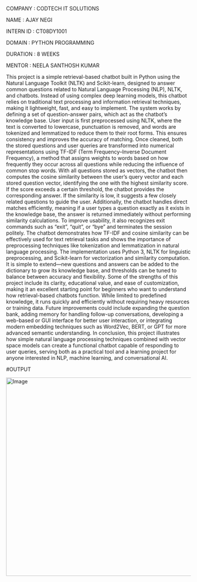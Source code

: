 COMPANY : CODTECH IT SOLUTIONS

NAME : AJAY NEGI

INTERN ID : CT08DY1001

DOMAIN : PYTHON PROGRAMMING

DURATION : 8 WEEKS

MENTOR : NEELA SANTHOSH KUMAR

This project is a simple retrieval-based chatbot built in Python using the Natural Language Toolkit (NLTK) and Scikit-learn, designed to answer common questions related to Natural Language Processing (NLP), NLTK, and chatbots. Instead of using complex deep learning models, this chatbot relies on traditional text processing and information retrieval techniques, making it lightweight, fast, and easy to implement. The system works by defining a set of question-answer pairs, which act as the chatbot’s knowledge base. User input is first preprocessed using NLTK, where the text is converted to lowercase, punctuation is removed, and words are tokenized and lemmatized to reduce them to their root forms. This ensures consistency and improves the accuracy of matching. Once cleaned, both the stored questions and user queries are transformed into numerical representations using TF-IDF (Term Frequency–Inverse Document Frequency), a method that assigns weights to words based on how frequently they occur across all questions while reducing the influence of common stop words. With all questions stored as vectors, the chatbot then computes the cosine similarity between the user’s query vector and each stored question vector, identifying the one with the highest similarity score. If the score exceeds a certain threshold, the chatbot provides the corresponding answer. If the similarity is low, it suggests a few closely related questions to guide the user. Additionally, the chatbot handles direct matches efficiently, meaning if a user types a question exactly as it exists in the knowledge base, the answer is returned immediately without performing similarity calculations. To improve usability, it also recognizes exit commands such as “exit”, “quit”, or “bye” and terminates the session politely. The chatbot demonstrates how TF-IDF and cosine similarity can be effectively used for text retrieval tasks and shows the importance of preprocessing techniques like tokenization and lemmatization in natural language processing. The implementation uses Python 3, NLTK for linguistic preprocessing, and Scikit-learn for vectorization and similarity computation. It is simple to extend—new questions and answers can be added to the dictionary to grow its knowledge base, and thresholds can be tuned to balance between accuracy and flexibility. Some of the strengths of this project include its clarity, educational value, and ease of customization, making it an excellent starting point for beginners who want to understand how retrieval-based chatbots function. While limited to predefined knowledge, it runs quickly and efficiently without requiring heavy resources or training data. Future improvements could include expanding the question bank, adding memory for handling follow-up conversations, developing a web-based or GUI interface for better user interaction, or integrating modern embedding techniques such as Word2Vec, BERT, or GPT for more advanced semantic understanding. In conclusion, this project illustrates how simple natural language processing techniques combined with vector space models can create a functional chatbot capable of responding to user queries, serving both as a practical tool and a learning project for anyone interested in NLP, machine learning, and conversational AI.


#OUTPUT

<img width="960" height="540" alt="Image" src="https://github.com/user-attachments/assets/8d7241fb-f9ce-4f25-8fb1-93da87f16d8e" />
